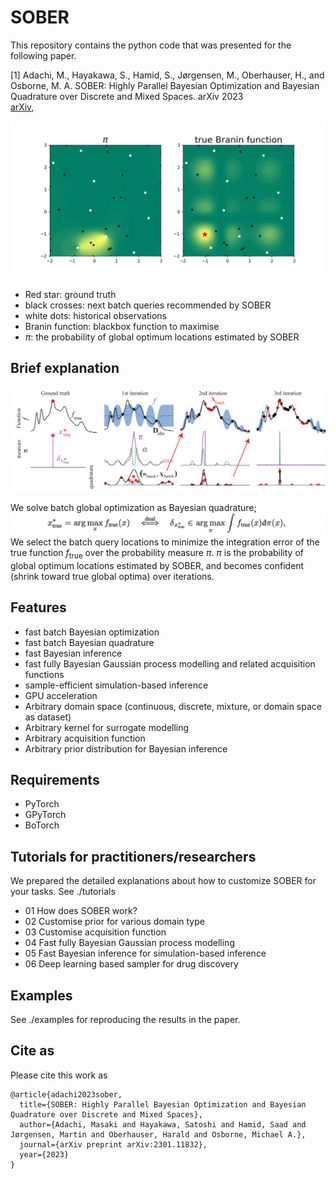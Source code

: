 # SOBER

This repository contains the python code that was presented for the following paper.

[1] Adachi, M., Hayakawa, S., Hamid, S., Jørgensen, M., Oberhauser, H., and Osborne, M. A. SOBER: Highly Parallel Bayesian Optimization and Bayesian Quadrature over Discrete and Mixed Spaces. arXiv 2023 <br>
[arXiv](https://arxiv.org/abs/2301.11832),

![Animate](./docs/animated.gif)

- Red star: ground truth
- black crosses: next batch queries recommended by SOBER
- white dots: historical observations
- Branin function: blackbox function to maximise
- $\pi$: the probability of global optimum locations estimated by SOBER

## Brief explanation
![plot](./docs/visual_explanation.png)<br>

We solve batch global optimization as Bayesian quadrature;
![plot](./docs/equation.png)<br>
We select the batch query locations to minimize the integration error of the true function $f_\text{true}$ over the probability measure $\pi$.
$\pi$ is the probability of global optimum locations estimated by SOBER, and becomes confident (shrink toward true global optima) over iterations.

## Features
- fast batch Bayesian optimization
- fast batch Bayesian quadrature
- fast Bayesian inference
- fast fully Bayesian Gaussian process modelling and related acquisition functions
- sample-efficient simulation-based inference
- GPU acceleration
- Arbitrary domain space (continuous, discrete, mixture, or domain space as dataset)
- Arbitrary kernel for surrogate modelling
- Arbitrary acquisition function
- Arbitrary prior distribution for Bayesian inference

## Requirements
- PyTorch
- GPyTorch
- BoTorch

## Tutorials for practitioners/researchers
We prepared the detailed explanations about how to customize SOBER for your tasks.
See ./tutorials
- 01 How does SOBER work?
- 02 Customise prior for various domain type
- 03 Customise acquisition function
- 04 Fast fully Bayesian Gaussian process modelling
- 05 Fast Bayesian inference for simulation-based inference
- 06 Deep learning based sampler for drug discovery

## Examples
See ./examples for reproducing the results in the paper.

## Cite as
Please cite this work as
```
@article{adachi2023sober,
  title={SOBER: Highly Parallel Bayesian Optimization and Bayesian Quadrature over Discrete and Mixed Spaces},
  author={Adachi, Masaki and Hayakawa, Satoshi and Hamid, Saad and Jørgensen, Martin and Oberhauser, Harald and Osborne, Michael A.},
  journal={arXiv preprint arXiv:2301.11832},
  year={2023}
}
```
